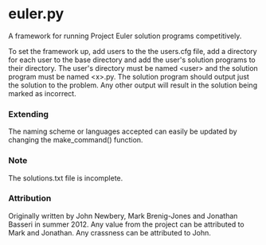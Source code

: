 euler.py
========

A framework for running Project Euler solution programs competitively.

To set the framework up, add users to the the users.cfg file, add a directory for each user to the base directory and add the user's solution programs to their directory. The user's directory must be named &lt;user&gt; and the solution program must be named &lt;x&gt;.py. The solution program should output just the solution to the problem. Any other output will result in the solution being marked as incorrect.

### Extending

The naming scheme or languages accepted can easily be updated by changing the make_command() function.

### Note

The solutions.txt file is incomplete.

### Attribution

Originally written by John Newbery, Mark Brenig-Jones and Jonathan Basseri in summer 2012. Any value from the project can be attributed to Mark and Jonathan. Any crassness can be attributed to John.